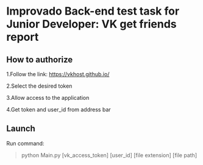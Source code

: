 # Improvado Back-end test task for Junior Developer: VK get friends report

## How to authorize 

1.Follow the link: https://vkhost.github.io/

2.Select the desired token

3.Allow access to the application

4.Get token and user_id from address bar

## Launch

Run command:

>python Main.py [vk_access_token] [user_id] [file extension] [file path]


